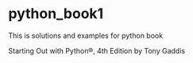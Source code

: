 # python_book1
This is solutions and examples for python book

Starting Out with Python®, 4th Edition by Tony Gaddis
